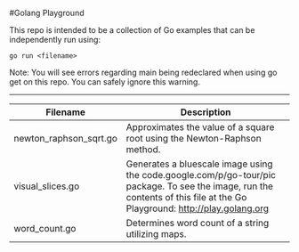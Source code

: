 #Golang Playground

This repo is intended to be a collection of Go examples that can be independently run using:

	go run <filename>

Note: You will see errors regarding main being redeclared when using go get on this repo. You can safely ignore this warning.

---

Filename | Description
--- | ---
newton_raphson_sqrt.go | Approximates the value of a square root using the Newton-Raphson method.
visual_slices.go | Generates a bluescale image using the code.google.com/p/go-tour/pic package. To see the image, run the contents of this file at the Go Playground: http://play.golang.org
word_count.go | Determines word count of a string utilizing maps.
